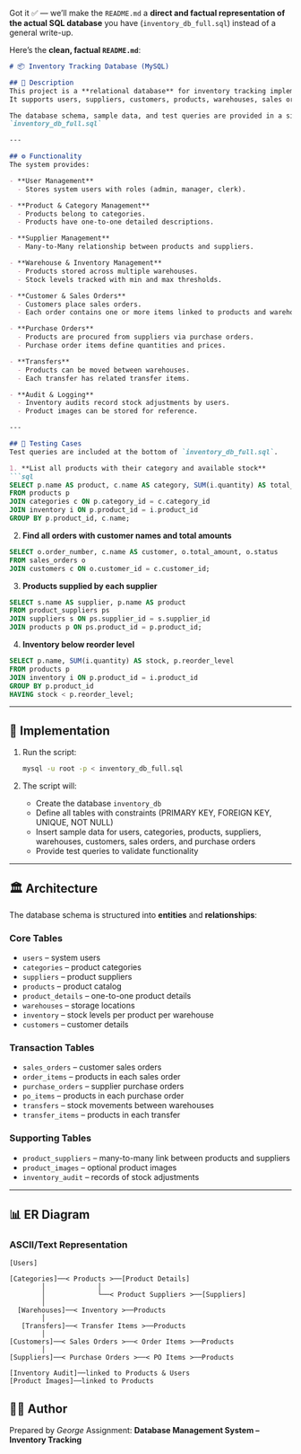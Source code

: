 Got it ✅ — we’ll make the `README.md` a **direct and factual representation of the actual SQL database** you have (`inventory_db_full.sql`) instead of a general write-up.

Here’s the **clean, factual `README.md`**:

````markdown
# 📦 Inventory Tracking Database (MySQL)

## 📌 Description
This project is a **relational database** for inventory tracking implemented in **MySQL**.  
It supports users, suppliers, customers, products, warehouses, sales orders, purchase orders, transfers, and inventory audits.  

The database schema, sample data, and test queries are provided in a single SQL file:  
`inventory_db_full.sql`

---

## ⚙️ Functionality
The system provides:

- **User Management**  
  - Stores system users with roles (admin, manager, clerk).  

- **Product & Category Management**  
  - Products belong to categories.  
  - Products have one-to-one detailed descriptions.  

- **Supplier Management**  
  - Many-to-Many relationship between products and suppliers.  

- **Warehouse & Inventory Management**  
  - Products stored across multiple warehouses.  
  - Stock levels tracked with min and max thresholds.  

- **Customer & Sales Orders**  
  - Customers place sales orders.  
  - Each order contains one or more items linked to products and warehouses.  

- **Purchase Orders**  
  - Products are procured from suppliers via purchase orders.  
  - Purchase order items define quantities and prices.  

- **Transfers**  
  - Products can be moved between warehouses.  
  - Each transfer has related transfer items.  

- **Audit & Logging**  
  - Inventory audits record stock adjustments by users.  
  - Product images can be stored for reference.  

---

## 🧪 Testing Cases
Test queries are included at the bottom of `inventory_db_full.sql`.  

1. **List all products with their category and available stock**
```sql
SELECT p.name AS product, c.name AS category, SUM(i.quantity) AS total_stock
FROM products p
JOIN categories c ON p.category_id = c.category_id
JOIN inventory i ON p.product_id = i.product_id
GROUP BY p.product_id, c.name;
````

2. **Find all orders with customer names and total amounts**

```sql
SELECT o.order_number, c.name AS customer, o.total_amount, o.status
FROM sales_orders o
JOIN customers c ON o.customer_id = c.customer_id;
```

3. **Products supplied by each supplier**

```sql
SELECT s.name AS supplier, p.name AS product
FROM product_suppliers ps
JOIN suppliers s ON ps.supplier_id = s.supplier_id
JOIN products p ON ps.product_id = p.product_id;
```

4. **Inventory below reorder level**

```sql
SELECT p.name, SUM(i.quantity) AS stock, p.reorder_level
FROM products p
JOIN inventory i ON p.product_id = i.product_id
GROUP BY p.product_id
HAVING stock < p.reorder_level;
```

---

## 🚀 Implementation

1. Run the script:

   ```bash
   mysql -u root -p < inventory_db_full.sql
   ```
2. The script will:

   * Create the database `inventory_db`
   * Define all tables with constraints (PRIMARY KEY, FOREIGN KEY, UNIQUE, NOT NULL)
   * Insert sample data for users, categories, products, suppliers, warehouses, customers, sales orders, and purchase orders
   * Provide test queries to validate functionality

---

## 🏛️ Architecture

The database schema is structured into **entities** and **relationships**:

### Core Tables

* `users` – system users
* `categories` – product categories
* `suppliers` – product suppliers
* `products` – product catalog
* `product_details` – one-to-one product details
* `warehouses` – storage locations
* `inventory` – stock levels per product per warehouse
* `customers` – customer details

### Transaction Tables

* `sales_orders` – customer sales orders
* `order_items` – products in each sales order
* `purchase_orders` – supplier purchase orders
* `po_items` – products in each purchase order
* `transfers` – stock movements between warehouses
* `transfer_items` – products in each transfer

### Supporting Tables

* `product_suppliers` – many-to-many link between products and suppliers
* `product_images` – optional product images
* `inventory_audit` – records of stock adjustments

---

## 📊 ER Diagram

### ASCII/Text Representation

```
[Users]

[Categories]──< Products >──[Product Details]
        │             │
        │             └──< Product Suppliers >──[Suppliers]
        │
  [Warehouses]──< Inventory >──Products
        │
   [Transfers]──< Transfer Items >──Products
        │
[Customers]──< Sales Orders >──< Order Items >──Products
        │
[Suppliers]──< Purchase Orders >──< PO Items >──Products

[Inventory Audit]──linked to Products & Users
[Product Images]──linked to Products
```

## 👨‍💻 Author

Prepared by *George*
Assignment: **Database Management System – Inventory Tracking**

```